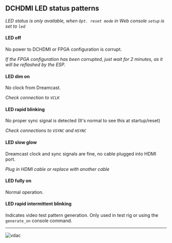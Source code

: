 ## DCHDMI LED status patterns

*LED status is only available, when `Opt. reset mode` in Web console `setup` is set to `led`*

#### **LED off**

No power to DCHDMI or FPGA configuration is corrupt.

*If the FPGA configuration has been corrupted, just wait for 2 minutes, as it will be reflashed by the ESP.*

#### **LED dim on**

No clock from Dreamcast. 

*Check connection to `VCLK`*

#### **LED rapid blinking**

No proper sync signal is detected (It's normal to see this at startup/reset)

*Check connections to `VSYNC` and `HSYNC`*

#### **LED slow glow**

Dreamcast clock and sync signals are fine, no cable plugged into HDMI port.

*Plug in HDMI cable or replace with another cable*

#### **LED fully on**

Normal operation.

#### **LED rapid intermittent blinking**

Indicates video test pattern generation. Only used in test rig or using the `generate_on` console command.

---

![vdac](https://github.com/chriz2600/DreamcastHDMI/raw/experimental/assets/vdac.png)